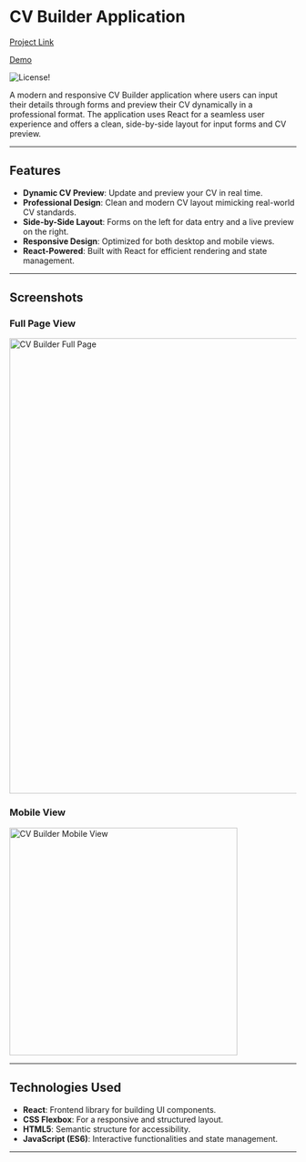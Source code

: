 # CV Builder Application

[Project Link](https://cv-application-omega-six.vercel.app/)

[Demo](https://github.com/user-attachments/assets/64dce429-38a5-497f-b107-cf8282ff850f)


![License](https://img.shields.io/badge/license-MIT-blue.svg)!


A modern and responsive CV Builder application where users can input their details through forms and preview their CV dynamically in a professional format. The application uses React for a seamless user experience and offers a clean, side-by-side layout for input forms and CV preview.

---

## Features

- **Dynamic CV Preview**: Update and preview your CV in real time.
- **Professional Design**: Clean and modern CV layout mimicking real-world CV standards.
- **Side-by-Side Layout**: Forms on the left for data entry and a live preview on the right.
- **Responsive Design**: Optimized for both desktop and mobile views.
- **React-Powered**: Built with React for efficient rendering and state management.

---

## Screenshots

### Full Page View

<img alt="CV Builder Full Page" src="./screenshot_full_page.png" width="800px" />

### Mobile View

<img alt="CV Builder Mobile View" src="./screenshot_mobile_view.png" width="400px" />

---

## Technologies Used

- **React**: Frontend library for building UI components.
- **CSS Flexbox**: For a responsive and structured layout.
- **HTML5**: Semantic structure for accessibility.
- **JavaScript (ES6)**: Interactive functionalities and state management.

---


